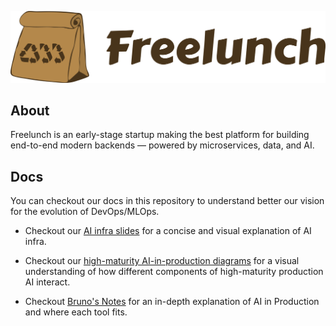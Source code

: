 ![](logo_freelunch_with_name.png)

## About

Freelunch is an early-stage startup making the best platform for building end-to-end modern backends — powered by microservices, data, and AI.

## Docs

You can checkout our docs in this repository to understand better our vision for the evolution of DevOps/MLOps.

- Checkout our [AI infra slides](https://docs.google.com/presentation/d/1i1LpFHaQkJGOm5y5rqf80hTKu9EE53hl/edit?usp=sharing&ouid=114266237528985699122&rtpof=true&sd=true) for a concise and visual explanation of AI infra.

- Checkout our [high-maturity AI-in-production diagrams](https://excalidraw.com/#json=HIP3BwjNGdeD6a55m5vfA,dtFvst72qyAUUnElHeAUZg) for a visual understanding of how different components of high-maturity production AI interact.

- Checkout [Bruno's Notes](brunos_notes.md) for an in-depth explanation of AI in Production and where each tool fits.
